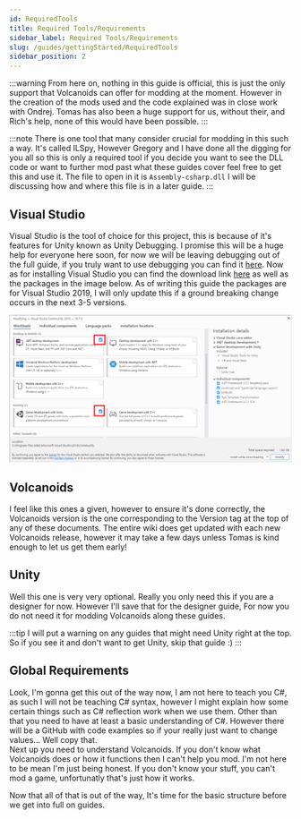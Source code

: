 ```yaml
---
id: RequiredTools
title: Required Tools/Requirements
sidebar_label: Required Tools/Requirements
slug: /guides/gettingStarted/RequiredTools
sidebar_position: 2
---
```


:::warning
From here on, nothing in this guide is official, this is just the only support that Volcanoids can offer for modding at the moment. However in the creation of the mods used and the code explained was in close work with Ondrej. Tomas has also been a huge support for us, without their, and Rich's help, none of this would have been possible.
:::

:::note
There is one tool that many consider crucial for modding in this such a way. It's called ILSpy, However Gregory and I have done all the digging for you all so this is only a required tool if you decide you want to see the DLL code or want to further mod past what these guides cover feel free to get this and use it. The file to open in it is `Assembly-csharp.dll` I will be discussing how and where this file is in a later guide.
:::

## Visual Studio
Visual Studio is the tool of choice for this project, this is because of it's features for Unity known as Unity Debugging. I promise this will be a huge help for everyone here soon, for now we will be leaving debugging out of the full guide, if you truly want to use debugging you can find it [here](/coding/officialGuide/Debugging). Now as for installing Visual Studio you can find the download link [here](https://visualstudio.microsoft.com/downloads/) as well as the packages in the image below. As of writing this guide the packages are for Visual Studio 2019, I will only update this if a ground breaking change occurs in the next 3-5 versions.

![VS Installing System](someImage.png)

## Volcanoids
I feel like this ones a given, however to ensure it's done correctly, the Volcanoids version is the one corresponding to the Version tag at the top of any of these documents. The entire wiki does get updated with each new Volcanoids release, however it may take a few days unless Tomas is kind enough to let us get them early!

## Unity
Well this one is very very optional. Really you only need this if you are a designer for now. However I'll save that for the designer guide, For now you do not need it for modding Volcanoids along these guides.

:::tip
I will put a warning on any guides that might need Unity right at the top. So if you see it and don't want to get Unity, skip that guide :)
:::

## Global Requirements
Look, I'm gonna get this out of the way now, I am not here to teach you C#, as such I will not be teaching C# syntax, however I might explain how some certain things such as C# reflection work when we use them. Other than that you need to have at least a basic understanding of C#. However there will be a GitHub with code examples so if your really just want to change values... Well copy that. <br/>
Next up you need to understand Volcanoids. If you don't know what Volcanoids does or how it functions then I can't help you mod. I'm not here to be mean I'm just being honest. If you don't know your stuff, you can't mod a game, unfortunatly that's just how it works. 

Now that all of that is out of the way, It's time for the basic structure before we get into full on guides.